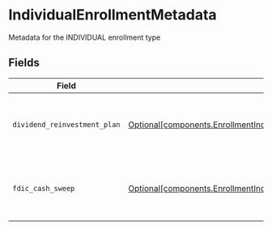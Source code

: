 # IndividualEnrollmentMetadata

Metadata for the INDIVIDUAL enrollment type


## Fields

| Field                                                                                                                                                                            | Type                                                                                                                                                                             | Required                                                                                                                                                                         | Description                                                                                                                                                                      | Example                                                                                                                                                                          |
| -------------------------------------------------------------------------------------------------------------------------------------------------------------------------------- | -------------------------------------------------------------------------------------------------------------------------------------------------------------------------------- | -------------------------------------------------------------------------------------------------------------------------------------------------------------------------------- | -------------------------------------------------------------------------------------------------------------------------------------------------------------------------------- | -------------------------------------------------------------------------------------------------------------------------------------------------------------------------------- |
| `dividend_reinvestment_plan`                                                                                                                                                     | [Optional[components.EnrollmentIndividualEnrollmentMetadataDividendReinvestmentPlan]](../../models/components/enrollmentindividualenrollmentmetadatadividendreinvestmentplan.md) | :heavy_minus_sign:                                                                                                                                                               | Option to auto-enroll in Dividend Reinvestment; defaults to true                                                                                                                 | DIVIDEND_REINVESTMENT_ENROLL                                                                                                                                                     |
| `fdic_cash_sweep`                                                                                                                                                                | [Optional[components.EnrollmentIndividualEnrollmentMetadataFdicCashSweep]](../../models/components/enrollmentindividualenrollmentmetadatafdiccashsweep.md)                       | :heavy_minus_sign:                                                                                                                                                               | Option to auto-enroll in FDIC cash sweep; defaults to true                                                                                                                       | FDIC_CASH_SWEEP_ENROLL                                                                                                                                                           |